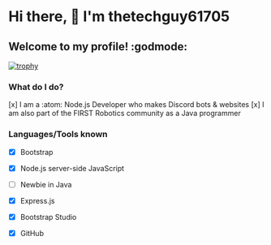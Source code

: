 # Hi there, 👋 I'm thetechguy61705
## Welcome to my profile! :godmode:

<!--
**thetechguy61705/thetechguy61705** is a ✨ _special_ ✨ repository because its `README.md` (this file) appears on your GitHub profile.

Here are some ideas to get you started:

- 🔭 I’m currently working on ...
- 🌱 I’m currently learning ...
- 👯 I’m looking to collaborate on ...
- 🤔 I’m looking for help with ...
- 💬 Ask me about ...
- 📫 How to reach me: ...
- 😄 Pronouns: ...
- ⚡ Fun fact: ...
-->
[![trophy](https://github-profile-trophy.vercel.app/?username=thetechguy61705)](https://github.com/ryo-ma/github-profile-trophy)

### What do I do?
[x] I am a :atom: Node.js Developer who makes Discord bots & websites
[x] I am also part of the FIRST Robotics community as a Java programmer
### Languages/Tools known

- [x] Bootstrap
- [x] Node.js server-side JavaScript
- [ ] Newbie in Java
- [x] Express.js
- [x] Bootstrap Studio
- [x] GitHub

